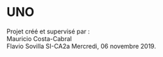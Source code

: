 # UNO

Projet créé et supervisé par :   
Mauricio Costa-Cabral   
Flavio Sovilla
SI-CA2a
Mercredi, 06 novembre 2019.
